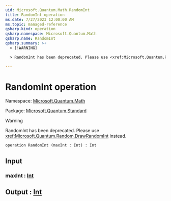 ```yaml
---
uid: Microsoft.Quantum.Math.RandomInt
title: RandomInt operation
ms.date: 7/27/2023 12:00:00 AM
ms.topic: managed-reference
qsharp.kind: operation
qsharp.namespace: Microsoft.Quantum.Math
qsharp.name: RandomInt
qsharp.summary: >+
  > [!WARNING]

  > RandomInt has been deprecated. Please use <xref:Microsoft.Quantum.Random.DrawRandomInt> instead.

---
```


# RandomInt operation

Namespace: [Microsoft.Quantum.Math](xref:Microsoft.Quantum.Math)

Package: [Microsoft.Quantum.Standard](https://nuget.org/packages/Microsoft.Quantum.Standard)


> [!WARNING]
> RandomInt has been deprecated. Please use <xref:Microsoft.Quantum.Random.DrawRandomInt> instead.



```qsharp
operation RandomInt (maxInt : Int) : Int
```


## Input

### maxInt : [Int](xref:microsoft.quantum.qsharp.valueliterals#int-literals)





## Output : [Int](xref:microsoft.quantum.qsharp.valueliterals#int-literals)

